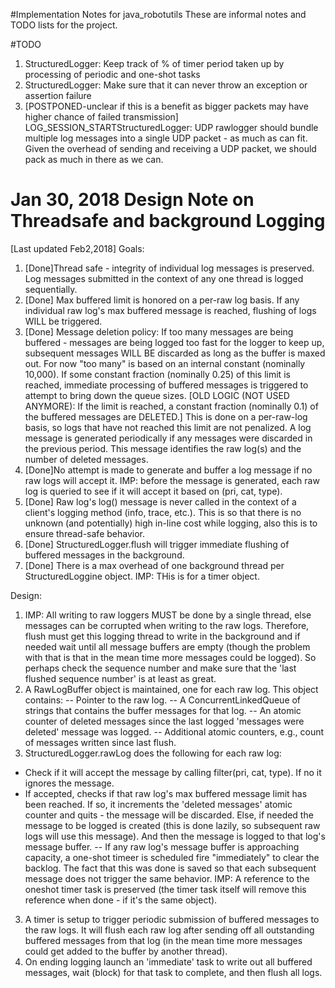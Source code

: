 #Implementation Notes for java_robotutils
These are informal notes and TODO lists for the project.

#TODO
1. StructuredLogger: Keep track of % of timer period taken up by processing of periodic and one-shot tasks
1. StructuredLogger: Make sure that it can never throw an exception or assertion
   failure
1. [POSTPONED-unclear if this is a benefit as bigger packets may have higher
   chance of failed transmission] LOG_SESSION_STARTStructuredLogger: UDP rawlogger should bundle multiple log messages into
   a single UDP packet - as much as can fit. Given the overhead of sending and
   receiving a UDP packet, we should pack as much in there as we can.


# Jan 30, 2018 Design Note on Threadsafe and background Logging
[Last updated Feb2,2018]
Goals:
1. [Done]Thread safe - integrity of individual log messages is preserved. Log messages submitted in the context of any one thread is logged sequentially.
2. [Done] Max buffered limit is honored on a per-raw log basis. If any individual raw log's max buffered  message is reached, flushing of logs WILL be triggered.
3. [Done] Message deletion policy: If too many messages are being buffered - messages are being logged too fast for the logger to keep up,
   subsequent messages WILL BE discarded as long as the buffer is maxed out. For now "too many" is based on an internal constant (nominally 10,000).
   If some constant fraction (nominally 0.25) of this limit is reached, immediate processing of buffered messages is triggered to attempt to bring down the queue sizes. 
   [OLD LOGIC (NOT USED ANYMORE): If the limit is reached, a constant fraction (nominally 0.1) of the buffered messages are DELETED.]
   This is done on a per-raw-log basis, so logs that have not reached this limit are not penalized. A log message is generated periodically 
   if any messages were discarded in the previous period. This message identifies the raw log(s) and the number of deleted messages.
3. [Done]No attempt is made to generate and buffer a log message if no raw logs will accept it. IMP: before the message is generated, each raw log is queried to see if it will accept it based on (pri, cat, type).
4. [Done] Raw log's log() message is never called in the context of a client's logging method (info, trace, etc.). This is so that there is no unknown (and potentially) high in-line cost while logging, also this is to ensure thread-safe behavior.
2. [Done] StructuredLogger.flush will trigger immediate flushing of buffered messages in the background.
5. [Done] There is a max overhead of one background thread per StructuredLoggine object. IMP: THis is for a timer object.

Design:
1. IMP: All writing to raw loggers MUST be done by a single thread, else messages can be corrupted when writing to
   the raw logs. Therefore, flush must get this logging thread to write in the background and if needed wait until
   all message buffers are empty (though the problem with that is that in the mean time more messages could be
   logged). So perhaps check the sequence number and make sure that the 'last flushed sequence number' is at
   least as great.
1. A RawLogBuffer object is maintained, one for each raw log. This object contains:
    -- Pointer to the raw log.
    -- A ConcurrentLinkedQueue of strings that contains the buffer messages for that log.
    -- An atomic counter of deleted messages since the last logged 'messages were deleted' message was logged.
    -- Additional atomic counters,  e.g., count of messages written since last flush.
2. StructuredLogger.rawLog does the following for each raw log:
  - Check if it will accept the message by calling filter(pri, cat, type). If no it ignores the message.
  - If accepted, checks if that raw log's max buffered message limit has been reached. If so, it increments the 'deleted messages' atomic counter and quits - the message will be discarded. Else, if needed the message to be
  logged is created (this is done lazily, so subsequent raw logs will use this message). And then the message is
  logged to that log's message buffer.
  -- If any raw log's message buffer is approaching capacity, a one-shot timeer is scheduled fire
   "immediately" to clear the backlog. The fact that this was done is saved so that each subsequent message does
    not trigger the same behavior. IMP: A reference to the oneshot timer task is preserved (the timer task itself
    will remove this reference when done - if it's the same object).
3. A timer is setup to trigger periodic submission of buffered messages to the raw logs. It will flush each raw log
   after sending off all outstanding buffered messages from that log (in the mean time more messages could get
   added to the buffer by another thread).
4. On ending logging launch an 'immediate' task to write out all buffered messages, wait (block) for that task to complete, and then flush all logs.
    
